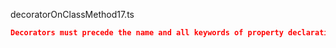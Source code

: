 decoratorOnClassMethod17.ts
```json
Decorators must precede the name and all keywords of property declarations.
```
